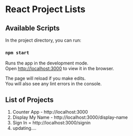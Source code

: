 
# React Project Lists


## Available Scripts

In the project directory, you can run:

### `npm start`

Runs the app in the development mode.\
Open [http://localhost:3000](http://localhost:3000) to view it in the browser.

The page will reload if you make edits.\
You will also see any lint errors in the console.

## List of Projects

1) Counter App - http://localhost:3000
2) Display My Name - http://localhost:3000/display-name
3) Sign In = http://localhost:3000/signin
4) updating....
